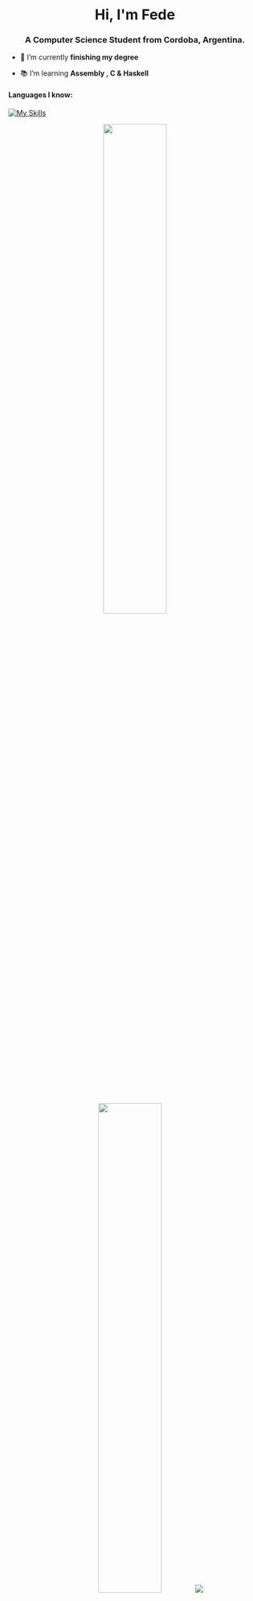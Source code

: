 <h1 align="center">Hi, I'm Fede</h1>
<h3 align="center">A Computer Science Student from Cordoba, Argentina.</h3>

- 📝 I’m currently **finishing my degree**

- 📚 I’m learning **Assembly , C & Haskell**


<h4 align="left">Languages I know:</h3>
<p align="left"> 
 
 [![My Skills](https://skillicons.dev/icons?i=c,cpp,haskell,&perline=3)](https://skillicons.dev)



<p align="center">
  <img height="50%" width="auto" src ="https://github-readme-stats.vercel.app/api?username=FedeDFR&show_icons=true&count_private=true&theme=blue_navy&hide_border=true&hide=issues,contribs&bg_color=00000000">
  <img height="50%" width="auto" src ="https://github-readme-stats.vercel.app/api/top-langs/?username=FedeDFR&layout=compact&hide_border=true&theme=blue_navy&bg_color=00000000&langs_count=6&hide=jupyter%20notebook,tex,css,php">
  <img src ="https://github-readme-streak-stats.herokuapp.com?user=FedeDFR&theme=blue_navy&hide_border=true&background=FFFFFF00">
  <br>
  <br>
 </p>
